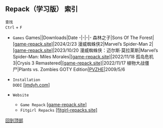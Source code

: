 ## Repack（学习版） 索引
`查找`  
`Ctrl` + `F`
* `Games`
  Games||Downloads|Date
  -|-|-|-
    森林之子|Sons Of The Forest|[[game-repack.site]](https://game-repack.site/2024/05/17/sons-of-the-forest-build-14378241/)|2024/2/23
  漫威蜘蛛侠2|Marvel’s Spider-Man 2|[[game-repack.site]](https://game-repack.site/2024/06/12/marvels-spider-man-2/)|2023/10/20
  漫威蜘蛛侠：迈尔斯·莫拉莱斯|Marvel’s Spider-Man: Miles Morales|[[game-repack.site]](https://game-repack.site/2024/04/23/marvels-spider-man-miles-morales-portable-v2-1012-build-12424782-dlc-included/)|2022/11/18
  孤岛危机3|Crysis 3 Remastered|[[game-repack.site]](https://game-repack.site/2022/11/18/1476-crysis-3-remastered-no-denuvo-multi12-from-10-2-gb-dodi-repack/)|2022/11/17
  植物大战僵尸|Plants vs. Zombies GOTY Edition|[PVZHE](/windows/games/repack/pvzhe.md)|2009/5/6

* `Installation`  
`DODI` [[jmdyh.com]](https://www.jmdyh.com/jx/q1pcia)
* `Website`
  * `Game Repack` [[game-repack.site]](https://game-repack.site/)
  * `Fitgirl Repacks` [[fitgirl-repacks.site]](https://fitgirl-repacks.site/)



[回到顶部](#repack学习版-索引)